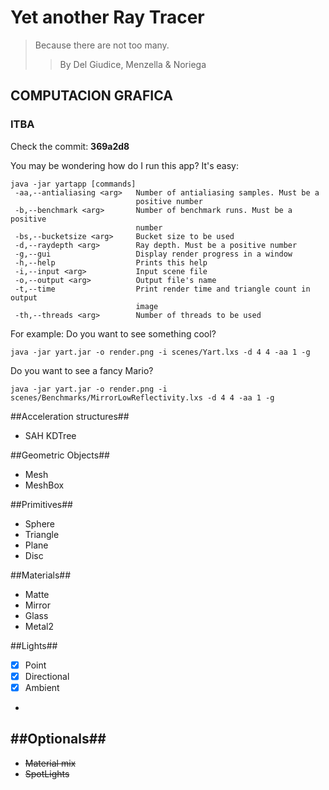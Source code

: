 # Yet another Ray Tracer #
> Because there are not too many.
>> By Del Giudice, Menzella & Noriega
## COMPUTACION GRAFICA ##
### ITBA ###

Check the commit: **369a2d8**

You may be wondering how do I run this app?
It's easy:

```
java -jar yartapp [commands]
 -aa,--antialiasing <arg>   Number of antialiasing samples. Must be a
                            positive number
 -b,--benchmark <arg>       Number of benchmark runs. Must be a positive
                            number
 -bs,--bucketsize <arg>     Bucket size to be used
 -d,--raydepth <arg>        Ray depth. Must be a positive number
 -g,--gui                   Display render progress in a window
 -h,--help                  Prints this help
 -i,--input <arg>           Input scene file
 -o,--output <arg>          Output file's name
 -t,--time                  Print render time and triangle count in output
                            image
 -th,--threads <arg>        Number of threads to be used
```
For example:
Do you want to see something cool?
```
java -jar yart.jar -o render.png -i scenes/Yart.lxs -d 4 4 -aa 1 -g
```
Do you want to see a fancy Mario?
```
java -jar yart.jar -o render.png -i scenes/Benchmarks/MirrorLowReflectivity.lxs -d 4 4 -aa 1 -g
```


##Acceleration structures##
- SAH KDTree

##Geometric Objects##
- Mesh
- MeshBox

##Primitives##
- Sphere
- Triangle
- Plane
- Disc

##Materials##
- Matte
- Mirror
- Glass
- Metal2

##Lights##
- [x] Point
- [x] Directional
- [x] Ambient
- 
##Optionals##
-  
- ~~Material mix~~
- ~~SpotLights~~ 

